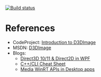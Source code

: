 [![Build status](https://ci.appveyor.com/api/projects/status/e8oe4ihb3f4it8k5?svg=true)](https://ci.appveyor.com/project/mmaitre314/mediacapturewpf)

# References

- CodeProject: [Introduction to D3DImage](http://www.codeproject.com/Articles/28526/Introduction-to-D-DImage)
- MSDN: [D3DImage](https://msdn.microsoft.com/en-us/library/system.windows.interop.d3dimage(v=vs.110).aspx)
- Blogs: 
  - [Direct3D 10/11 & Direct2D in WPF](http://jmorrill.hjtcentral.com/Home/tabid/428/EntryId/437/Direct3D-10-11-Direct2D-in-WPF.aspx)
  - [C++/CLI Cheat Sheet](http://manski.net/2011/04/cpp-cli-cheat-sheet/)
  - [Media WinRT APIs in Desktop apps](http://mmaitre314.github.io/2015/02/01/using-the-winrt-media-apis-to-encode-audio-in-desktop-cs-apps.html)
